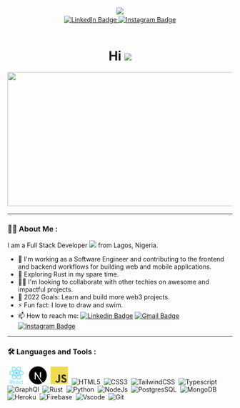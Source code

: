<div id="header" align="center">
  <img src="https://media.giphy.com/media/iIqmM5tTjmpOB9mpbn/giphy.gif" width="100" />
  
  <div id="badges">
    <a href="https://www.linkedin.com/in/charles-ejiegbu-2b6644204/" target="_blank" rel="noopener noreferrer">
      <img src="https://img.shields.io/badge/LinkedIn-blue?style=for-the-badge&logo=linkedin&logoColor=white" alt="LinkedIn Badge" />
    </a>
    <a href="https://www.instagram.com/c.h.a.r.l.e.y_/" target="_blank" rel="noopener noreferrer">
      <img src="https://img.shields.io/badge/Instagram-red?style=for-the-badge&logo=instagram&logoColor=white" alt="Instagram Badge" />
    </a>
  </div>
  <img src="https://komarev.com/ghpvc/?username=keleris32&style=flat-square&color=blue" alt=""/>
  
  <h1>
    Hi
    <img src="https://media.giphy.com/media/hvRJCLFzcasrR4ia7z/giphy.gif" width="30px"/>
  </h1>
</div>

<div align="center">
  <img src="https://media.giphy.com/media/dWesBcTLavkZuG35MI/giphy.gif" width="600" height="300"/>
</div>

---

### :man_technologist: About Me :

I am a Full Stack Developer <img src="https://media.giphy.com/media/WUlplcMpOCEmTGBtBW/giphy.gif" width="30"> from Lagos, Nigeria.

- :telescope: I'm working as a Software Engineer and contributing to the frontend and backend workflows for building web and mobile applications.
- :seedling: Exploring Rust in my spare time.
- :dancing_women: I'm looking to collaborate with other techies on awesome and impactful projects.
- :goal_net: 2022 Goals: Learn and build more web3 projects.
- :zap: Fun fact: I love to draw and swim.
- :mailbox: How to reach me: [![Linkedin Badge](https://img.shields.io/badge/-kakbar-blue?style=flat&logo=Linkedin&logoColor=white)](https://www.linkedin.com/in/charles-ejiegbu-2b6644204/) [![Gmail Badge](https://img.shields.io/badge/Gmail-orange?style=flat&logo=Gmail&logoColor=white)](mailto:charles.ejiegbu@gmail.com) [![Instagram Badge](https://img.shields.io/badge/Instagram-red?style=flat&logo=Instagram&logoColor=white)](https://www.instagram.com/c.h.a.r.l.e.y_/)

---

### :hammer_and_wrench: Languages and Tools :

<div>
  <img src="https://github.com/devicons/devicon/blob/master/icons/react/react-original-wordmark.svg" title="ReactJS" alt="ReactJS" width="40" height="40" />&nbsp;
  <img src="https://github.com/devicons/devicon/blob/master/icons/nextjs/nextjs-original.svg" title="NextJS" alt="NextJS" width="40" height="40" />&nbsp;
  <img src="https://github.com/devicons/devicon/blob/master/icons/javascript/javascript-original.svg" title="Javascript" alt="Javascript" width="40" height="40" />&nbsp;
  <img src="https://github.com/devicons/devicon/tree/master/icons/html5" title="HTML5" alt="HTML5" width="40" height="40" />&nbsp;
  <img src="https://github.com/devicons/devicon/tree/master/icons/css3" title="CSS3" alt="CSS3" width="40" height="40" />&nbsp;
  <img src="https://github.com/devicons/devicon/tree/master/icons/tailwindcss" title="TailwindCSS" alt="TailwindCSS" width="40" height="40" />&nbsp;
  <img src="https://github.com/devicons/devicon/tree/master/icons/typescript" title="Typescript" alt="Typescript" width="40" height="40" />&nbsp;
  <img src="https://github.com/devicons/devicon/tree/master/icons/graphql" title="GraphQl" alt="GraphQl" width="40" height="40" />&nbsp;
  <img src="https://github.com/devicons/devicon/tree/master/icons/rust" title="Rust" alt="Rust" width="40" height="40" />&nbsp;
  <img src="https://github.com/devicons/devicon/tree/master/icons/python" title="Python" alt="Python" width="40" height="40" />&nbsp;
  <img src="https://github.com/devicons/devicon/tree/master/icons/nodejs" title="NodeJs" alt="NodeJs" width="40" height="40" />&nbsp;
  <img src="https://github.com/devicons/devicon/tree/master/icons/postgresql" title="PostgresSQl" alt="PostgresSQL" width="40" height="40" />&nbsp;
  <img src="https://github.com/devicons/devicon/tree/master/icons/mongodb" title="MongoDB" alt="MongoDB" width="40" height="40" />&nbsp;
  <img src="https://github.com/devicons/devicon/tree/master/icons/heroku" title="Heroku" alt="Heroku" width="40" height="40" />&nbsp;
  <img src="https://github.com/devicons/devicon/tree/master/icons/firebase" title="Firebase" alt="Firebase" width="40" height="40" />&nbsp;
  <img src="https://github.com/devicons/devicon/tree/master/icons/vscode" title="Vscode" alt="Vscode" width="40" height="40" />&nbsp;
  <img src="https://github.com/devicons/devicon/tree/master/icons/git" title="Git" alt="Git" width="40" height="40" />&nbsp;
<!--   <img src="" title="" alt="" width="40" height="40" />&nbsp;
  <img src="" title="" alt="" width="40" height="40" />&nbsp; -->
</div>
